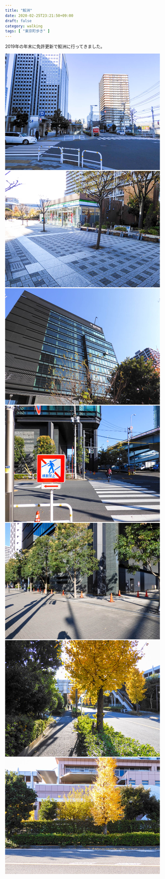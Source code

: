 ```yaml
---
title: "鮫洲"
date: 2020-02-25T23:21:50+09:00
draft: false
category: walking
tags: [ "東京町歩き" ]
---
```

2019年の年末に免許更新で鮫洲に行ってきました。  

<!--more-->

![1](img/1-1.jpg)
![2](img/1-2.jpg)
![3](img/1-3.jpg)
![4](img/1-4.jpg)
![5](img/1-5.jpg)
![6](img/1-6.jpg)
![7](img/1-7.jpg)

